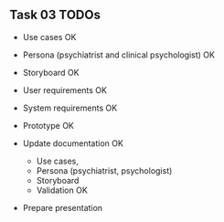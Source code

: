 Task 03 TODOs
-------------

- Use cases												OK
- Persona (psychiatrist and clinical psychologist)		OK
- Storyboard											OK
- User requirements										OK
- System requirements									OK
- Prototype												OK

- Update documentation									OK
	- Use cases,
	- Persona (psychiatrist, psychologist)
	- Storyboard
	- Validation										OK
- Prepare presentation


